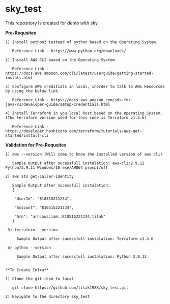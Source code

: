 # sky_test

This repository is created for demo with sky

**Pre-Requsites**
```
1) Install python3 instead of python based on the Operating System.

   Reference Link - https://www.python.org/downloads/
 
2) Install AWS CLI based on the Operating System.

   Reference Link - https://docs.aws.amazon.com/cli/latest/userguide/getting-started-install.html

3) Configure AWS creditials in local, inorder to talk to AWS Resources by using the below link.

   Reference Link - https://docs.aws.amazon.com/sdk-for-java/v1/developer-guide/setup-credentials.html
   
4) Install Terraform in you local host based on the Operating System. (The terraform version used for this code is Terraform v1.3.6)

   Reference Link - https://developer.hashicorp.com/terraform/tutorials/aws-get-started/install-cli
   ```

**Validation for Pre-Requsites** 
```
1) aws --version (Will come to know the installed version of aws cli) 

   Sample Output after sucessfull instalation: aws-cli/2.9.12 Python/3.9.11 Windows/10 exe/AMD64 prompt/off
   
2) aws sts get-caller-identity
 
   Sample Output after sucessfull instalation: 
   {
  
    "UserId": "810515221234",
   
    "Account": "810515221234",
   
    "Arn": "arn:aws:iam::810515221234:tilak"
   } 

 3) terraform --version    
    
     Sample Output after sucessfull instalation: Terraform v1.3.6
     
 4) python --version
  
     Sample Output after sucessfull instalation: Python 3.9.13
     ```
   
**To Create Infra**

1) Clone the git repo to local

   git clone https://github.com/tilak1988/sky_test.git
   
2) Navigate to the directory sky_test



